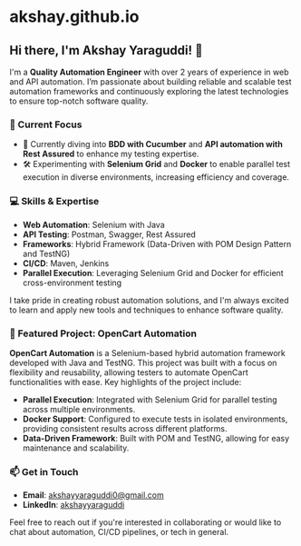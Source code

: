 # akshay.github.io
## Hi there, I'm Akshay Yaraguddi! 👋 

I'm a **Quality Automation Engineer** with over 2 years of experience in web and API automation. I’m passionate about building reliable and scalable test automation frameworks and continuously exploring the latest technologies to ensure top-notch software quality.

### 🚀 Current Focus
- 🌱 Currently diving into **BDD with Cucumber** and **API automation with Rest Assured** to enhance my testing expertise.
- 🛠 Experimenting with **Selenium Grid** and **Docker** to enable parallel test execution in diverse environments, increasing efficiency and coverage.

### 💻 Skills & Expertise
- **Web Automation**: Selenium with Java
- **API Testing**: Postman, Swagger, Rest Assured
- **Frameworks**: Hybrid Framework (Data-Driven with POM Design Pattern and TestNG)
- **CI/CD**: Maven, Jenkins
- **Parallel Execution**: Leveraging Selenium Grid and Docker for efficient cross-environment testing

I take pride in creating robust automation solutions, and I'm always excited to learn and apply new tools and techniques to enhance software quality.

### 🌟 Featured Project: OpenCart Automation
**OpenCart Automation** is a Selenium-based hybrid automation framework developed with Java and TestNG. This project was built with a focus on flexibility and reusability, allowing testers to automate OpenCart functionalities with ease. Key highlights of the project include:
- **Parallel Execution**: Integrated with Selenium Grid for parallel testing across multiple environments.
- **Docker Support**: Configured to execute tests in isolated environments, providing consistent results across different platforms.
- **Data-Driven Framework**: Built with POM and TestNG, allowing for easy maintenance and scalability.

### 📫 Get in Touch
- **Email**: akshayyaraguddi0@gmail.com
- **LinkedIn**: [akshayyaraguddi](https://linkedin.com/in/akshayyaraguddi)

Feel free to reach out if you're interested in collaborating or would like to chat about automation, CI/CD pipelines, or tech in general.
